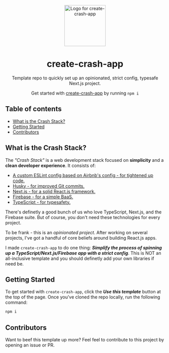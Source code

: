 <p align="center">
  <img src="http://cdn.shopify.com/s/files/1/1061/1924/products/Smirk_Cat_Emoji_grande.png?v=1571606093" width="130" alt="Logo for create-crash-app" />
</p>

<h1 align="center">
  create-crash-app
</h1>

<p align="center">
  Template repo to quickly set up an opinionated, strict config, typesafe Next.js project.
</p>

<p align="center">
  Get started with <a rel="noopener noreferrer" target="_blank" href="https://create-crash-app.vercel.app/">create-crash-app</a> by running <code>npm i</code>
</p>

<h2 id="table-of-contents">Table of contents</h2>

- <a href="#about">What is the Crash Stack?</a>
- <a href="#getting-started">Getting Started</a>
- <a href="#contributors">Contributors</a>

<h2 id="about">What is the Crash Stack?</h2>

The _"Crash Stack"_ is a web development stack focused on **simplicity** and a **clean developer experience**. It consists of: 

- [A custom ESLint config based on Airbnb's config - for tightened up code.](https://github.com/iamturns/eslint-config-airbnb-typescript)
- [Husky - for improved Git commits.](https://github.com/t3-oss/create-t3-app)
- [Next.js - for a solid React.js framework.](https://nextjs.org)
- [Firebase - for a simple BaaS.](https://firebase.google.com/)
- [TypeScript - for typesafety.](https://typescriptlang.org)

There's definetly a good bunch of us who love TypeScript, Next.js, and the Firebase suite. But of course, you don't need these technologies for every project.

To be frank - this is an _opinionated project_. After working on several projects, I've got a handful of core beliefs around building React.js apps.  

I made `create-crash-app` to do one thing: **_Simplify the process of spinning up a TypeScript/Next.js/Firebase app with a strict config_**. This is NOT an all-inclusive template and you should definetly add your own libraries if need be.

<h2 id="getting-started">Getting Started</h2>

To get started with `create-crash-app`, click the **_Use this template_** button at the top of the page. Once you've cloned the repo locally, run the following command:

```bash
npm i
```

<h2 id="contributors">Contributors</h2>

Want to beef this template up more? Feel feel to contribute to this project by opening an issue or PR.
